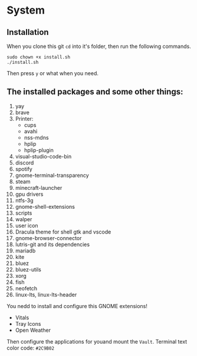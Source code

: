 # System
## Installation
When you clone this git `cd` into it's folder, then run the following commands.
```
sudo chown +x install.sh
./install.sh
```
Then press `y` or what when you need.

## The installed packages and some other things: 
1. yay
2. brave
3. Printer:
   - cups
   - avahi
   - nss-mdns
   - hplip
   - hplip-plugin
4. visual-studio-code-bin
5. discord
6. spotify
7. gnome-terminal-transparency
8. steam
9. minecraft-launcher
10. gpu drivers
11. ntfs-3g
12. gnome-shell-extensions
13. scripts
14. walper
15. user icon
16. Dracula theme for shell gtk and vscode
17. gnome-browser-connector
18. lutris-git and its dependencies
19. mariadb
20. kite
21. bluez
22. bluez-utils
23. xorg
24. fish
25. neofetch
26. linux-lts, linux-lts-header

You nedd to install and configure this GNOME extensions!
- Vitals
- Tray Icons
- Open Weather


Then configure the applications for youand mount the `Vault`.
Terminal text color code: `#2C9B02`
